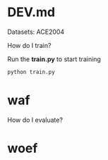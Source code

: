 # DEV.md 

Datasets: ACE2004

How do I train? 

Run the **train.py** to start training
   ```bash
   python train.py
   ```

# waf

How do I evaluate?

# woef